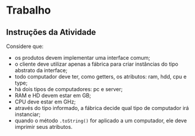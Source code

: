 # Trabalho

## Instruções da Atividade

Considere que:

- os produtos devem implementar uma interface comum;
- o cliente deve utilizar apenas a fábrica para criar instâncias do tipo abstrato da interface;
- todo computador deve ter, como getters, os atributos: ram, hdd, cpu e type;
- há dois tipos de computadores: pc e server;
- RAM e HD devem estar em GB;
- CPU deve estar em GHz;
- através do tipo informado, a fábrica decide qual tipo de computador irá instanciar;
- quando o método `.toString()` for aplicado a um computador, ele deve imprimir seus atributos.

